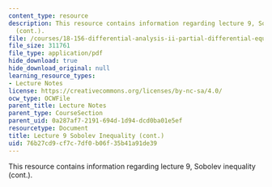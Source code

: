 ```yaml
---
content_type: resource
description: This resource contains information regarding lecture 9, Sobolev inequality
  (cont.).
file: /courses/18-156-differential-analysis-ii-partial-differential-equations-and-fourier-analysis-spring-2016/76b27cd9cf7c7df0b06f35b41a91de39_MIT18_156S16_lec9.pdf
file_size: 311761
file_type: application/pdf
hide_download: true
hide_download_original: null
learning_resource_types:
- Lecture Notes
license: https://creativecommons.org/licenses/by-nc-sa/4.0/
ocw_type: OCWFile
parent_title: Lecture Notes
parent_type: CourseSection
parent_uid: 0a287af7-2191-694d-1d94-dcd0ba01e5ef
resourcetype: Document
title: Lecture 9 Sobolev Inequality (cont.)
uid: 76b27cd9-cf7c-7df0-b06f-35b41a91de39
---
```

This resource contains information regarding lecture 9, Sobolev inequality (cont.).